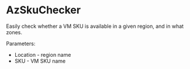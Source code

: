 # AzSkuChecker

Easily check whether a VM SKU is available in a given region, and in what zones.

Parameters:
* Location - region name
* SKU - VM SKU name
